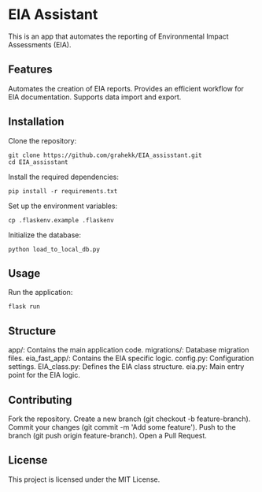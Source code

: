 # EIA Assistant
This is an app that automates the reporting of Environmental Impact Assessments (EIA).

## Features
Automates the creation of EIA reports.
Provides an efficient workflow for EIA documentation.
Supports data import and export.

## Installation
Clone the repository:
```
git clone https://github.com/grahekk/EIA_assisstant.git
cd EIA_assisstant
```
Install the required dependencies:

```
pip install -r requirements.txt
```
Set up the environment variables:

```
cp .flaskenv.example .flaskenv
```
Initialize the database:

```
python load_to_local_db.py
```
## Usage
Run the application:
```
flask run
```

## Structure
app/: Contains the main application code.
migrations/: Database migration files.
eia_fast_app/: Contains the EIA specific logic.
config.py: Configuration settings.
EIA_class.py: Defines the EIA class structure.
eia.py: Main entry point for the EIA logic.

## Contributing
Fork the repository.
Create a new branch (git checkout -b feature-branch).
Commit your changes (git commit -m 'Add some feature').
Push to the branch (git push origin feature-branch).
Open a Pull Request.

## License
This project is licensed under the MIT License.
